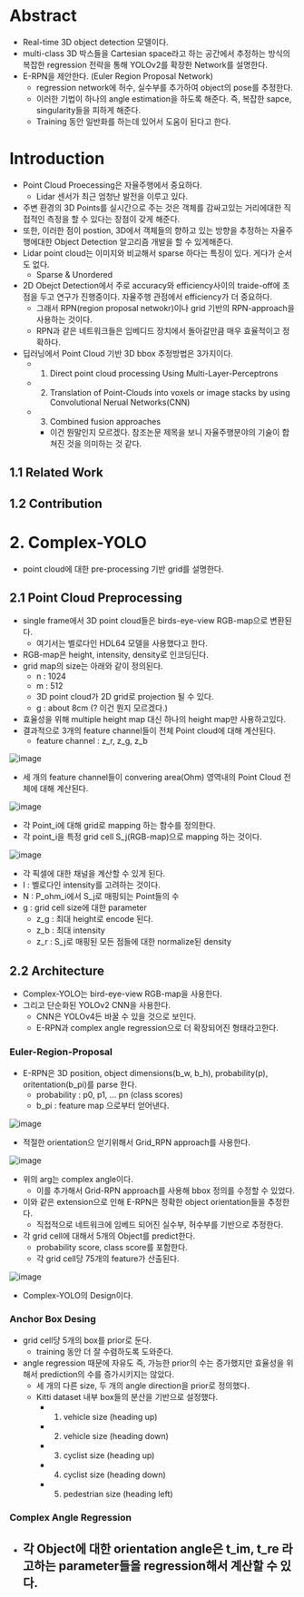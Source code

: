 # Abstract
- Real-time 3D object detection 모델이다.
- multi-class 3D 박스들을 Cartesian space라고 하는 공간에서 추정하는 방식의 복잡한 regression 전략을 통해 YOLOv2를 확장한 Network를 설명한다.
- E-RPN을 제안한다. (Euler Region Proposal Network)
  - regression network에 허수, 실수부를 추가하여 object의 pose를 추정한다.
  - 이러한 기법이 하나의 angle estimation을 하도록 해준다. 즉, 복잡한 sapce, singularity들을 피하게 해준다.
  - Training 동안 일반화를 하는데 있어서 도움이 된다고 한다.

# Introduction
- Point Cloud Proecessing은 자율주행에서 중요하다.
  - Lidar 센서가 최근 엄청난 발전을 이루고 있다.
- 주변 환경의 3D Points를 실시간으로 주는 것은 객체를 감싸고있는 거리에대한 직접적인 측정을 할 수 있다는 장점이 갖게 해준다.
- 또한, 이러한 점이 postion, 3D에서 객체들의 향하고 있는 방향을 추정하는 자율주행에대한 Object Detection 알고리즘 개발을 할 수 있게해준다.
- Lidar point cloud는 이미지와 비교해서 sparse 하다는 특징이 있다. 게다가 순서도 없다.
  - Sparse & Unordered
- 2D Obejct Detection에서 주로 accuracy와 efficiency사이의 traide-off에 초점을 두고 연구가 진행중이다. 자율주행 관점에서 efficiency가 더 중요하다.
  - 그래서 RPN(region proposal netwokr)이나 grid 기반의 RPN-approach을 사용하는 것이다.
  - RPN과 같은 네트워크들은 임베디드 장치에서 돌아갈만큼 매우 효율적이고 정확하다.
- 딥러닝에서 Point Cloud 기반 3D bbox 추정방법은 3가지이다.
  - 1. Direct point cloud processing Using Multi-Layer-Perceptrons
  - 2. Translation of Point-Clouds into voxels or image stacks by using Convolutional Nerual Networks(CNN)
  - 3. Combined fusion approaches
    - 이건 뭔말인지 모르겠다. 참조논문 제목을 보니 자율주행분야의 기술이 합쳐진 것을 의미하는 것 같다.

## 1.1 Related Work

## 1.2 Contribution

# 2. Complex-YOLO
- point cloud에 대한 pre-processing 기반 grid를 설명한다.

## 2.1 Point Cloud Preprocessing
- single frame에서 3D point cloud들은 birds-eye-view RGB-map으로 변환된다.
  - 여기서는 벨로다인 HDL64 모델을 사용했다고 한다.
- RGB-map은 height, intensity, density로 인코딩딘다.
- grid map의 size는 아래와 같이 정의된다.
  - n : 1024
  - m : 512
  - 3D point cloud가 2D grid로 projection 될 수 있다.
  - g : about 8cm (? 이건 뭔지 모르겠다.)
- 효율성을 위해 multiple height map 대신 하나의 height map만 사용하고있다.
- 결과적으로 3개의 feature channel들이 전체 Point cloud에 대해 계산된다.
  - feature channel : z_r, z_g, z_b

![image](https://user-images.githubusercontent.com/69780812/144954094-475e813f-f128-4c4d-8216-d064f5912ae5.png)
- 세 개의 feature channel들이 convering area(Ohm) 영역내의 Point Cloud 전체에 대해 계산된다.

![image](https://user-images.githubusercontent.com/69780812/144954497-ebf4c7ea-353a-4a71-a345-217fb304bee4.png)
- 각 Point_i에 대해 grid로 mapping 하는 함수를 정의한다.
- 각 point_i을 특정 grid cell S_j(RGB-map)으로 mapping 하는 것이다.

![image](https://user-images.githubusercontent.com/69780812/144954647-579a215e-e349-4806-8822-3e2fa7aac9db.png)
- 각 픽셀에 대한 채널을 계산할 수 있게 된다.
- I : 벨로다인 intensity를 고려하는 것이다.
- N : P_ohm_i에서 S_j로 매핑되는 Point들의 수
- g : grid cell size에 대한 parameter
  - z_g : 최대 height로 encode 된다.
  - z_b : 최대 intensity
  - z_r : S_j로 매핑된 모든 점들에 대한 normalize된 density

## 2.2 Architecture
- Complex-YOLO는 bird-eye-view RGB-map을 사용한다.
- 그리고 단순화된 YOLOv2 CNN을 사용한다.
  - CNN은 YOLOv4든 바꿀 수 있을 것으로 보인다.
  - E-RPN과 complex angle regression으로 더 확장되어진 형태라고한다.

### Euler-Region-Proposal
- E-RPN은 3D position, object dimensions(b_w, b_h), probability(p), oritentation(b_pi)를 parse 한다.
  - probability : p0, p1, ... pn (class scores)
  - b_pi : feature map 으로부터 얻어낸다.

![image](https://user-images.githubusercontent.com/69780812/144963087-af647ef5-af20-4374-964d-c47e9e336bc0.png)
- 적절한 orientation으 얻기위해서 Grid_RPN approach를 사용한다.

![image](https://user-images.githubusercontent.com/69780812/144963141-e1ea5e5a-344f-43ec-bf41-7a4f3ebb469a.png)
- 위의 arg는 complex angle이다.
  - 이를 추가해서 Grid-RPN approach를 사용해 bbox 정의를 수정할 수 있었다.
- 이와 같은 extension으로 인해 E-RPN은 정확한 object orientation들을 추정한다.
  - 직접적으로 네트워크에 임베드 되어진 실수부, 허수부를 기반으로 추정한다.
- 각 grid cell에 대해서 5개의 Object를 predict한다.
  - probability score, class score를 포함한다.
  - 각 grid cell당 75개의 feature가 산출된다.

![image](https://user-images.githubusercontent.com/69780812/144963830-72b13f4f-79a5-4213-9ac3-90bb5cb1725d.png)
- Complex-YOLO의 Design이다.

### Anchor Box Desing
- grid cell당 5개의 box를 prior로 둔다.
  - training 동안 더 잘 수렴하도록 도와준다.
- angle regression 때문에 자유도 즉, 가능한 prior의 수는 증가했지만 효율성을 위해서 prediction의 수를 증가시키지는 않았다.
  - 세 개의 다른 size, 두 개의 angle direction을 prior로 정의했다.
  - Kitti dataset 내부 box들의 분산을 기반으로 설정했다.
    - 1. vehicle size (heading up)
    - 2. vehicle size (heading down)
    - 3. cyclist size (heading up)
    - 4. cyclist size (heading down)
    - 5. pedestrian size (heading left)

### Complex Angle Regression
- 각 Object에 대한 orientation angle은 t_im, t_re 라고하는 parameter들을 regression해서 계산할 수 있다.
  - 